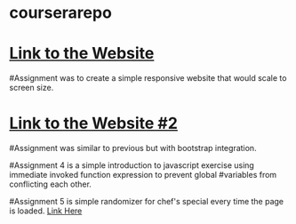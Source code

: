 # courserarepo

# <a href=https://dereky1.github.io/courserarepo/> Link to the Website </a>

#Assignment was to create a simple responsive website that would scale to screen size.


# <a href=https://dereky1.github.io/courserarepo/index_2.html> Link to the Website #2</a>

#Assignment was similar to previous but with bootstrap integration.

#Assignment 4 is a simple introduction to javascript exercise using immediate invoked function expression to prevent global
#variables from conflicting each other.

#Assignment 5 is simple randomizer for chef's special every time the page is loaded.  <a href=https://dereky1.github.io/courserarepo/../assignment5/index.html> Link Here</a>
